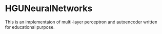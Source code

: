 # HGUNeuralNetworks

This is an implementaion of multi-layer perceptron and autoencoder written for educational purpose.



